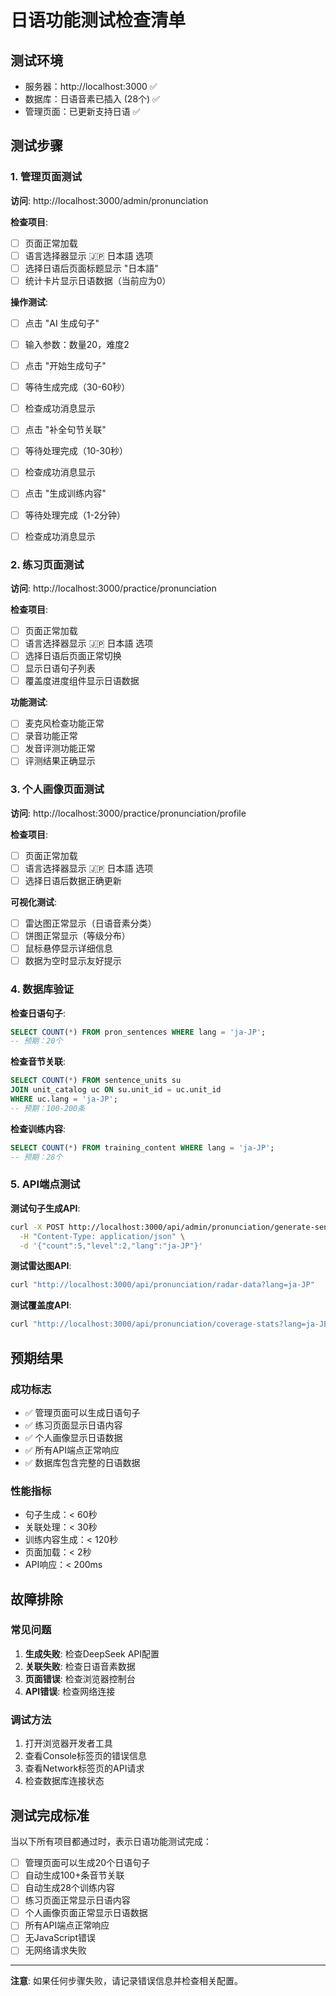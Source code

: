 # 日语功能测试检查清单

## 测试环境
- 服务器：http://localhost:3000 ✅
- 数据库：日语音素已插入 (28个) ✅
- 管理页面：已更新支持日语 ✅

## 测试步骤

### 1. 管理页面测试

**访问**: http://localhost:3000/admin/pronunciation

**检查项目**:
- [ ] 页面正常加载
- [ ] 语言选择器显示 🇯🇵 日本語 选项
- [ ] 选择日语后页面标题显示 "日本語"
- [ ] 统计卡片显示日语数据（当前应为0）

**操作测试**:
- [ ] 点击 "AI 生成句子"
- [ ] 输入参数：数量20，难度2
- [ ] 点击 "开始生成句子"
- [ ] 等待生成完成（30-60秒）
- [ ] 检查成功消息显示

- [ ] 点击 "补全句节关联"
- [ ] 等待处理完成（10-30秒）
- [ ] 检查成功消息显示

- [ ] 点击 "生成训练内容"
- [ ] 等待处理完成（1-2分钟）
- [ ] 检查成功消息显示

### 2. 练习页面测试

**访问**: http://localhost:3000/practice/pronunciation

**检查项目**:
- [ ] 页面正常加载
- [ ] 语言选择器显示 🇯🇵 日本語 选项
- [ ] 选择日语后页面正常切换
- [ ] 显示日语句子列表
- [ ] 覆盖度进度组件显示日语数据

**功能测试**:
- [ ] 麦克风检查功能正常
- [ ] 录音功能正常
- [ ] 发音评测功能正常
- [ ] 评测结果正确显示

### 3. 个人画像页面测试

**访问**: http://localhost:3000/practice/pronunciation/profile

**检查项目**:
- [ ] 页面正常加载
- [ ] 语言选择器显示 🇯🇵 日本語 选项
- [ ] 选择日语后数据正确更新

**可视化测试**:
- [ ] 雷达图正常显示（日语音素分类）
- [ ] 饼图正常显示（等级分布）
- [ ] 鼠标悬停显示详细信息
- [ ] 数据为空时显示友好提示

### 4. 数据库验证

**检查日语句子**:
```sql
SELECT COUNT(*) FROM pron_sentences WHERE lang = 'ja-JP';
-- 预期：20个
```

**检查音节关联**:
```sql
SELECT COUNT(*) FROM sentence_units su
JOIN unit_catalog uc ON su.unit_id = uc.unit_id
WHERE uc.lang = 'ja-JP';
-- 预期：100-200条
```

**检查训练内容**:
```sql
SELECT COUNT(*) FROM training_content WHERE lang = 'ja-JP';
-- 预期：28个
```

### 5. API端点测试

**测试句子生成API**:
```bash
curl -X POST http://localhost:3000/api/admin/pronunciation/generate-sentences \
  -H "Content-Type: application/json" \
  -d '{"count":5,"level":2,"lang":"ja-JP"}'
```

**测试雷达图API**:
```bash
curl "http://localhost:3000/api/pronunciation/radar-data?lang=ja-JP"
```

**测试覆盖度API**:
```bash
curl "http://localhost:3000/api/pronunciation/coverage-stats?lang=ja-JP"
```

## 预期结果

### 成功标志
- ✅ 管理页面可以生成日语句子
- ✅ 练习页面显示日语内容
- ✅ 个人画像显示日语数据
- ✅ 所有API端点正常响应
- ✅ 数据库包含完整的日语数据

### 性能指标
- 句子生成：< 60秒
- 关联处理：< 30秒
- 训练内容生成：< 120秒
- 页面加载：< 2秒
- API响应：< 200ms

## 故障排除

### 常见问题
1. **生成失败**: 检查DeepSeek API配置
2. **关联失败**: 检查日语音素数据
3. **页面错误**: 检查浏览器控制台
4. **API错误**: 检查网络连接

### 调试方法
1. 打开浏览器开发者工具
2. 查看Console标签页的错误信息
3. 查看Network标签页的API请求
4. 检查数据库连接状态

## 测试完成标准

当以下所有项目都通过时，表示日语功能测试完成：

- [ ] 管理页面可以生成20个日语句子
- [ ] 自动生成100+条音节关联
- [ ] 自动生成28个训练内容
- [ ] 练习页面正常显示日语内容
- [ ] 个人画像页面正常显示日语数据
- [ ] 所有API端点正常响应
- [ ] 无JavaScript错误
- [ ] 无网络请求失败

---

**注意**: 如果任何步骤失败，请记录错误信息并检查相关配置。
